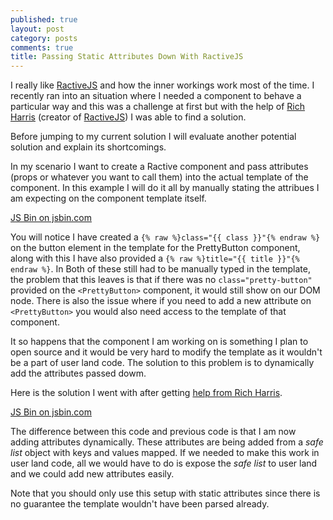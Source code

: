 ```yaml
---
published: true
layout: post
category: posts
comments: true
title: Passing Static Attributes Down With RactiveJS
---
```

I really like [RactiveJS][] and how the inner workings work most of the time. I recently ran into an situation where I needed a component to behave a particular way and this was a challenge at first but with the help of [Rich Harris][] (creator of [RactiveJS][]) I was able to find a solution.

Before jumping to my current solution I will evaluate another potential solution and explain its shortcomings.

In my scenario I want to create a Ractive component and pass attributes (props or whatever you want to call them) into the actual template of the component. In this example I will do it all by manually stating the attribues I am expecting on the component template itself.

<a class="jsbin-embed" href="http://jsbin.com/cehofa/1/embed?js,output">JS Bin on jsbin.com</a><script src="http://static.jsbin.com/js/embed.min.js?3.35.13"></script>

You will notice I have created a `{% raw %}class="{{ class }}"{% endraw %}` on the button element in the template for the PrettyButton component, along with this I have also provided a `{% raw %}title="{{ title }}"{% endraw %}`. In Both of these still had to be manually typed in the template, the problem that this leaves is that if there was no `class="pretty-button"` provided on the `<PrettyButton>` component, it would still show on our DOM node. There is also the issue where if you need to add a new attribute on `<PrettyButton>` you would also need access to the template of that component.

It so happens that the component I am working on is something I plan to open source and it would be very hard to modify the template as it wouldn't be a part of user land code. The solution to this problem is to dynamically add the attributes passed dowm.

Here is the solution I went with after getting [help from Rich Harris][solution].

<a class="jsbin-embed" href="http://jsbin.com/lakawiv/3/embed?js,output">JS Bin on jsbin.com</a><script src="http://static.jsbin.com/js/embed.min.js?3.35.13"></script>

The difference between this code and previous code is that I am now adding attributes dynamically. These attributes are being added from a _safe list_ object with keys and values mapped. If we needed to make this work in user land code, all we would have to do is expose the _safe list_ to user land and we could add new attributes easily.

Note that you should only use this setup with static attributes since there is no guarantee the template wouldn't have been parsed already.

[RactiveJS]: http://www.ractivejs.org/
[Rich Harris]: https://twitter.com/Rich_Harris
[solution]: https://twitter.com/Rich_Harris/status/739123210596298753
